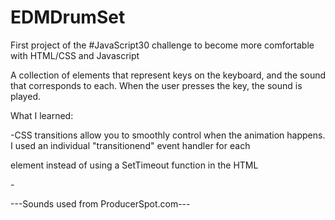 # EDMDrumSet
First project of the #JavaScript30 challenge to become more comfortable with HTML/CSS and Javascript

A collection of elements that represent keys on the keyboard, and the sound that corresponds to each. When the user presses the key, the sound is played. 

What I learned:

-CSS transitions allow you to smoothly control when the animation happens. I used an individual "transitionend" event handler for each <div> element instead of using a SetTimeout function in the HTML

-<audio> tag! Pretty basic, but beyond just playing the sound, you can make it a bit more complex with loading and pausing functionality 

---Sounds used from ProducerSpot.com---
